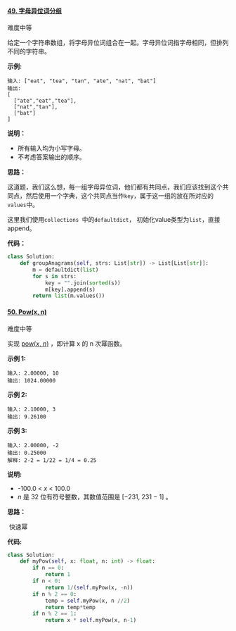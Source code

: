 #### [49. 字母异位词分组](https://leetcode-cn.com/problems/group-anagrams/)

难度中等

给定一个字符串数组，将字母异位词组合在一起。字母异位词指字母相同，但排列不同的字符串。

**示例:**

```
输入: ["eat", "tea", "tan", "ate", "nat", "bat"]
输出:
[
  ["ate","eat","tea"],
  ["nat","tan"],
  ["bat"]
]
```

**说明：**

- 所有输入均为小写字母。
- 不考虑答案输出的顺序。

**思路：**

​	这道题，我们这么想，每一组字母异位词，他们都有共同点，我们应该找到这个共同点，然后使用一个字典，这个共同点当作`key`，属于这一组的放在所对应的`values`中。

这里我们使用`collections `中的`defaultdict`， 初始化value类型为`list`，直接append。

**代码：**

```python 
class Solution:
    def groupAnagrams(self, strs: List[str]) -> List[List[str]]:
        m = defaultdict(list)
        for s in strs:
            key = "".join(sorted(s))
            m[key].append(s)
        return list(m.values())    

```



#### [50. Pow(x, n)](https://leetcode-cn.com/problems/powx-n/)

难度中等

实现 [pow(*x*, *n*)](https://www.cplusplus.com/reference/valarray/pow/) ，即计算 x 的 n 次幂函数。

**示例 1:**

```
输入: 2.00000, 10
输出: 1024.00000
```

**示例 2:**

```
输入: 2.10000, 3
输出: 9.26100
```

**示例 3:**

```
输入: 2.00000, -2
输出: 0.25000
解释: 2-2 = 1/22 = 1/4 = 0.25
```

**说明:**

- -100.0 < *x* < 100.0
- *n* 是 32 位有符号整数，其数值范围是 [−231, 231 − 1] 。

**思路：**

​	快速幂

**代码:**

```python 
class Solution:
    def myPow(self, x: float, n: int) -> float:
        if n == 0:
            return 1
        if n < 0:
            return 1/(self.myPow(x, -n))
        if n % 2 == 0:
            temp = self.myPow(x, n //2)
            return temp*temp
        if n % 2 == 1:
            return x * self.myPow(x, n-1) 
```



